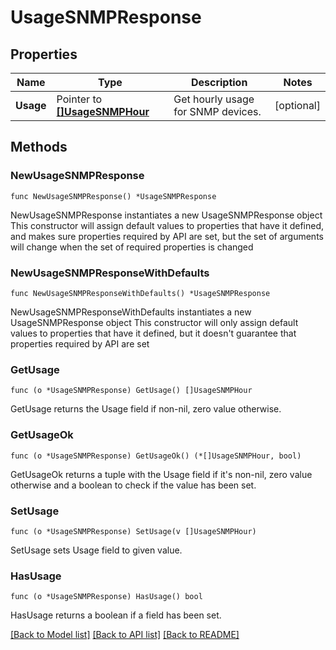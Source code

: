# UsageSNMPResponse

## Properties

Name | Type | Description | Notes
---- | ---- | ----------- | ------
**Usage** | Pointer to [**[]UsageSNMPHour**](UsageSNMPHour.md) | Get hourly usage for SNMP devices. | [optional] 

## Methods

### NewUsageSNMPResponse

`func NewUsageSNMPResponse() *UsageSNMPResponse`

NewUsageSNMPResponse instantiates a new UsageSNMPResponse object
This constructor will assign default values to properties that have it defined,
and makes sure properties required by API are set, but the set of arguments
will change when the set of required properties is changed

### NewUsageSNMPResponseWithDefaults

`func NewUsageSNMPResponseWithDefaults() *UsageSNMPResponse`

NewUsageSNMPResponseWithDefaults instantiates a new UsageSNMPResponse object
This constructor will only assign default values to properties that have it defined,
but it doesn't guarantee that properties required by API are set

### GetUsage

`func (o *UsageSNMPResponse) GetUsage() []UsageSNMPHour`

GetUsage returns the Usage field if non-nil, zero value otherwise.

### GetUsageOk

`func (o *UsageSNMPResponse) GetUsageOk() (*[]UsageSNMPHour, bool)`

GetUsageOk returns a tuple with the Usage field if it's non-nil, zero value otherwise
and a boolean to check if the value has been set.

### SetUsage

`func (o *UsageSNMPResponse) SetUsage(v []UsageSNMPHour)`

SetUsage sets Usage field to given value.

### HasUsage

`func (o *UsageSNMPResponse) HasUsage() bool`

HasUsage returns a boolean if a field has been set.


[[Back to Model list]](../README.md#documentation-for-models) [[Back to API list]](../README.md#documentation-for-api-endpoints) [[Back to README]](../README.md)


